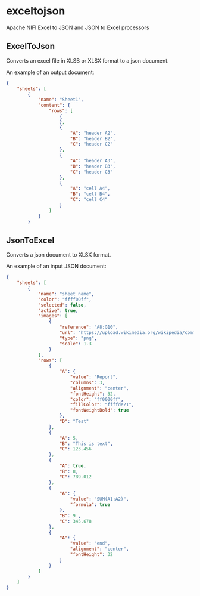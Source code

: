# exceltojson
Apache NIFI Excel to JSON and JSON to Excel processors

## ExcelToJson

Converts an excel file in XLSB or XLSX format to a json document.

An example of an output document:

```JSON
{
    "sheets": [
        {
            "name": "Sheet1",
            "content": {
                "rows": [
                    {
                    },
                    {
                        "A": "header A2",
                        "B": "header B2",
                        "C": "header C2"
                    },
                    {
                        "A": "header A3",
                        "B": "header B3",
                        "C": "header C3"
                    },
                    {
                        "A": "cell A4",
                        "B": "cell B4",
                        "C": "cell C4"
                    }
                ]
            }
        }
```

## JsonToExcel

Converts a json document to XLSX format.

An example of an input JSON document:

```JSON
{
    "sheets": [
		{
			"name": "sheet name",
			"color": "ffff00ff",
			"selected": false,
			"active": true,
			"images": [
				{
					"reference": "A8:G10",
					"url": "https://upload.wikimedia.org/wikipedia/commons/thumb/4/47/PNG_transparency_demonstration_1.png/330px-PNG_transparency_demonstration_1.png",
					"type": "png",
					"scale": 1.3
				}
			],
			"rows": [
				{
					"A": {
						"value": "Report",
						"columns": 3,
						"alignment": "center",
						"fontHeight": 32,
						"color": "ff0000ff",
						"fillColor": "ffffde21",
						"fontWeightBold": true
					},
					"D": "Test"
				},
				{
					"A": 5,
					"B": "This is text",
					"C": 123.456
				},
				{
					"A": true,
					"B": 8,
					"C": 789.012
				},
				{
					"A": {
						"value": "SUM(A1:A2)",
						"formula": true
					},
					"B": 9 ,
					"C": 345.678
				},
				{
					"A": {
						"value": "end",
						"alignment": "center",
						"fontHeight": 32
					}
				}
			]
		}
    ]
}
```

